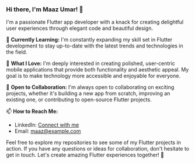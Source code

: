 ### Hi there, I'm Maaz Umar! 👋

I'm a passionate Flutter app developer with a knack for creating delightful user experiences through elegant code and beautiful design. 

🌱 **Currently Learning:** I'm constantly expanding my skill set in Flutter development to stay up-to-date with the latest trends and technologies in the field.

🚀 **What I Love:** I'm deeply interested in creating polished, user-centric mobile applications that provide both functionality and aesthetic appeal. My goal is to make technology more accessible and enjoyable for everyone.

💼 **Open to Collaboration:** I'm always open to collaborating on exciting projects, whether it's building a new app from scratch, improving an existing one, or contributing to open-source Flutter projects.

📫 **How to Reach Me:**
- LinkedIn: [Connect with me](https://www.linkedin.com/in/maazumar)
- Email: [maaz@example.com](mailto:maaz@example.com)

Feel free to explore my repositories to see some of my Flutter projects in action. If you have any questions or ideas for collaboration, don't hesitate to get in touch. Let's create amazing Flutter experiences together! 🚀

<!--
MaazU-Dev/MaazU-Dev is a ✨ special ✨ repository because its README.md (this file) appears on your GitHub profile.
You can click the Preview link to take a look at your changes.
-->
